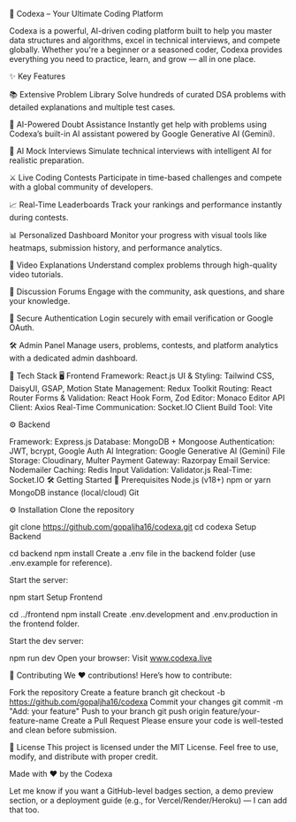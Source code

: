 🚀 Codexa – Your Ultimate Coding Platform

Codexa is a powerful, AI-driven coding platform built to help you master data structures and algorithms, excel in technical interviews, and compete globally. Whether you're a beginner or a seasoned coder, Codexa provides everything you need to practice, learn, and grow — all in one place.

✨ Key Features

📚 Extensive Problem Library Solve hundreds of curated DSA problems with detailed explanations and multiple test cases.

🤖 AI-Powered Doubt Assistance Instantly get help with problems using Codexa’s built-in AI assistant powered by Google Generative AI (Gemini).

🧠 AI Mock Interviews Simulate technical interviews with intelligent AI for realistic preparation.

⚔️ Live Coding Contests Participate in time-based challenges and compete with a global community of developers.

📈 Real-Time Leaderboards Track your rankings and performance instantly during contests.

📊 Personalized Dashboard Monitor your progress with visual tools like heatmaps, submission history, and performance analytics.

🎥 Video Explanations Understand complex problems through high-quality video tutorials.

💬 Discussion Forums Engage with the community, ask questions, and share your knowledge.

🔐 Secure Authentication Login securely with email verification or Google OAuth.

🛠️ Admin Panel Manage users, problems, contests, and platform analytics with a dedicated admin dashboard.

🧪 Tech Stack
🖥️ Frontend
Framework: React.js
UI & Styling: Tailwind CSS, DaisyUI, GSAP, Motion
State Management: Redux Toolkit
Routing: React Router
Forms & Validation: React Hook Form, Zod
Editor: Monaco Editor
API Client: Axios
Real-Time Communication: Socket.IO Client
Build Tool: Vite

⚙️ Backend

Framework: Express.js
Database: MongoDB + Mongoose
Authentication: JWT, bcrypt, Google Auth
AI Integration: Google Generative AI (Gemini)
File Storage: Cloudinary, Multer
Payment Gateway: Razorpay
Email Service: Nodemailer
Caching: Redis
Input Validation: Validator.js
Real-Time: Socket.IO
🛠️ Getting Started
🔧 Prerequisites
Node.js (v18+)
npm or yarn
MongoDB instance (local/cloud)
Git

⚙️ Installation
Clone the repository

git clone https://github.com/gopaljha16/codexa.git
cd codexa
Setup Backend

cd backend
npm install
Create a .env file in the backend folder (use .env.example for reference).

Start the server:

npm start
Setup Frontend

cd ../frontend
npm install
Create .env.development and .env.production in the frontend folder.

Start the dev server:

npm run dev
Open your browser: Visit www.codexa.live

🤝 Contributing
We ❤️ contributions! Here’s how to contribute:

Fork the repository
Create a feature branch git checkout -b https://github.com/gopaljha16/codexa
Commit your changes git commit -m "Add: your feature"
Push to your branch git push origin feature/your-feature-name
Create a Pull Request
Please ensure your code is well-tested and clean before submission.

📄 License
This project is licensed under the MIT License. Feel free to use, modify, and distribute with proper credit.

Made with ❤️ by the Codexa

Let me know if you want a GitHub-level badges section, a demo preview section, or a deployment guide (e.g., for Vercel/Render/Heroku) — I can add that too.
